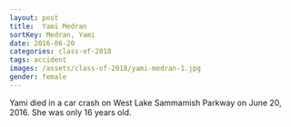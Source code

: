 ```yaml
---
layout: post
title:  Yami Medran
sortKey: Medran, Yami
date: 2016-06-20
categories: class-of-2018
tags: accident
images: /assets/class-of-2018/yami-medran-1.jpg
gender: female
---
```

Yami died in a car crash on West Lake Sammamish Parkway on June 20, 2016.  She was only 16 years old.
